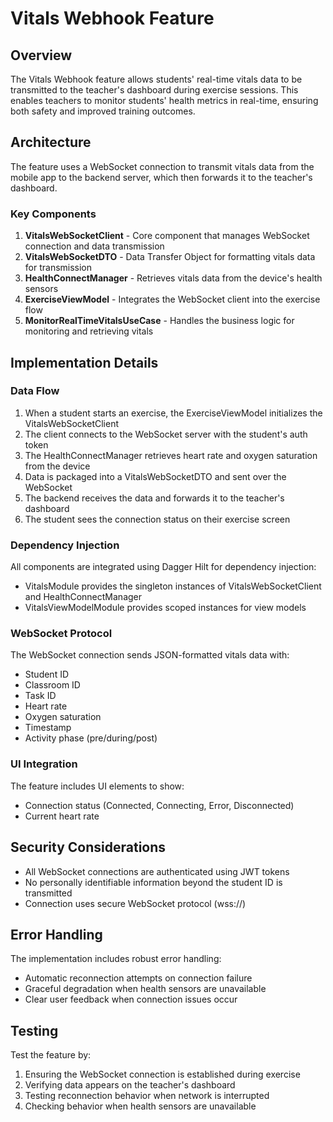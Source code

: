 # Vitals Webhook Feature

## Overview
The Vitals Webhook feature allows students' real-time vitals data to be transmitted to the teacher's dashboard during exercise sessions. This enables teachers to monitor students' health metrics in real-time, ensuring both safety and improved training outcomes.

## Architecture
The feature uses a WebSocket connection to transmit vitals data from the mobile app to the backend server, which then forwards it to the teacher's dashboard.

### Key Components

1. **VitalsWebSocketClient** - Core component that manages WebSocket connection and data transmission
2. **VitalsWebSocketDTO** - Data Transfer Object for formatting vitals data for transmission
3. **HealthConnectManager** - Retrieves vitals data from the device's health sensors
4. **ExerciseViewModel** - Integrates the WebSocket client into the exercise flow
5. **MonitorRealTimeVitalsUseCase** - Handles the business logic for monitoring and retrieving vitals

## Implementation Details

### Data Flow
1. When a student starts an exercise, the ExerciseViewModel initializes the VitalsWebSocketClient
2. The client connects to the WebSocket server with the student's auth token
3. The HealthConnectManager retrieves heart rate and oxygen saturation from the device
4. Data is packaged into a VitalsWebSocketDTO and sent over the WebSocket
5. The backend receives the data and forwards it to the teacher's dashboard
6. The student sees the connection status on their exercise screen

### Dependency Injection
All components are integrated using Dagger Hilt for dependency injection:
- VitalsModule provides the singleton instances of VitalsWebSocketClient and HealthConnectManager
- VitalsViewModelModule provides scoped instances for view models

### WebSocket Protocol
The WebSocket connection sends JSON-formatted vitals data with:
- Student ID
- Classroom ID
- Task ID
- Heart rate
- Oxygen saturation
- Timestamp
- Activity phase (pre/during/post)

### UI Integration
The feature includes UI elements to show:
- Connection status (Connected, Connecting, Error, Disconnected)
- Current heart rate

## Security Considerations
- All WebSocket connections are authenticated using JWT tokens
- No personally identifiable information beyond the student ID is transmitted
- Connection uses secure WebSocket protocol (wss://)

## Error Handling
The implementation includes robust error handling:
- Automatic reconnection attempts on connection failure
- Graceful degradation when health sensors are unavailable
- Clear user feedback when connection issues occur

## Testing
Test the feature by:
1. Ensuring the WebSocket connection is established during exercise
2. Verifying data appears on the teacher's dashboard
3. Testing reconnection behavior when network is interrupted
4. Checking behavior when health sensors are unavailable
